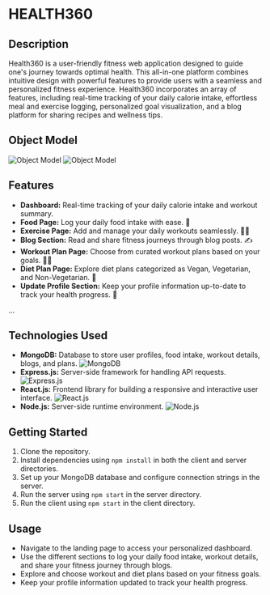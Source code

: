 # HEALTH360

## Description
Health360 is a user-friendly fitness web application designed to guide one's journey towards optimal health. This all-in-one platform combines intuitive design with powerful features to provide users with a seamless and personalized fitness experience. Health360 incorporates an array of features, including real-time tracking of your daily calorie intake, effortless meal and exercise logging, personalized goal visualization, and a blog platform for sharing recipes and wellness tips.

## Object Model

![Object Model](https://github.com/info-6150-fall-2023/final-project-flexbox-forces/blob/main/Health360%20ObjectModel.jpg)
![Object Model](https://github.com/info-6150-fall-2023/final-project-flexbox-forces/blob/main/Health360%20Pic1.png)


## Features

- **Dashboard:** Real-time tracking of your daily calorie intake and workout summary.
- **Food Page:** Log your daily food intake with ease. 🍏
- **Exercise Page:** Add and manage your daily workouts seamlessly. 🏋️‍♂️
- **Blog Section:** Read and share fitness journeys through blog posts. ✍️
- **Workout Plan Page:** Choose from curated workout plans based on your goals. 🏃‍♀️
- **Diet Plan Page:** Explore diet plans categorized as Vegan, Vegetarian, and Non-Vegetarian. 🥗
- **Update Profile Section:** Keep your profile information up-to-date to track your health progress. 🔄

...


## Technologies Used

- **MongoDB:** Database to store user profiles, food intake, workout details, blogs, and plans. ![MongoDB](https://img.shields.io/badge/-MongoDB-green?style=for-the-badge&logo=mongodb)
- **Express.js:** Server-side framework for handling API requests. ![Express.js](https://img.shields.io/badge/-Express.js-orange?style=for-the-badge&logo=express)
- **React.js:** Frontend library for building a responsive and interactive user interface. ![React.js](https://img.shields.io/badge/-React.js-blue?style=for-the-badge&logo=react)
- **Node.js:** Server-side runtime environment. ![Node.js](https://img.shields.io/badge/-Node.js-green?style=for-the-badge&logo=node.js)

## Getting Started

1. Clone the repository.
2. Install dependencies using `npm install` in both the client and server directories.
3. Set up your MongoDB database and configure connection strings in the server.
4. Run the server using `npm start` in the server directory.
5. Run the client using `npm start` in the client directory.

## Usage

- Navigate to the landing page to access your personalized dashboard.
- Use the different sections to log your daily food intake, workout details, and share your fitness journey through blogs.
- Explore and choose workout and diet plans based on your fitness goals.
- Keep your profile information updated to track your health progress.
